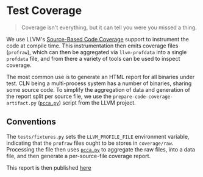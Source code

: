 # Test Coverage

> Coverage isn't everything, but it can tell you were you missed a thing.

We use LLVM's [Source-Based Code Coverage][sbcc] support to instrument
the code at compile time. This instrumentation then emits coverage
files (`profraw`), which can then be aggregated via `llvm-profdata`
into a single `profdata` file, and from there a variety of tools can
be used to inspect coverage.

The most common use is to generate an HTML report for all binaries
under test. CLN being a multi-process system has a number of binaries,
sharing some source code. To simplify the aggregation of data and
generation of the report split per source file, we use the
`prepare-code-coverage-artifact.py` ([`pcca.py`][pcca]) script from
the LLVM project.

## Conventions

The `tests/fixtures.py` sets the `LLVM_PROFILE_FILE` environment
variable, indicating that the `profraw` files ought to be stores in
`coverage/raw`. Processing the file then uses [`pcca.py`][pcca] to
aggregate the raw files, into a data file, and then generate a
per-source-file coverage report.

This report is then published [here][report]

[sbcc]: https://clang.llvm.org/docs/SourceBasedCodeCoverage.html
[pcca]: https://github.com/ElementsProject/lightning/tree/master/contrib/prepare-code-coverage-artifact.py
[report]: https://cdecker.github.io/lightning/coverage
